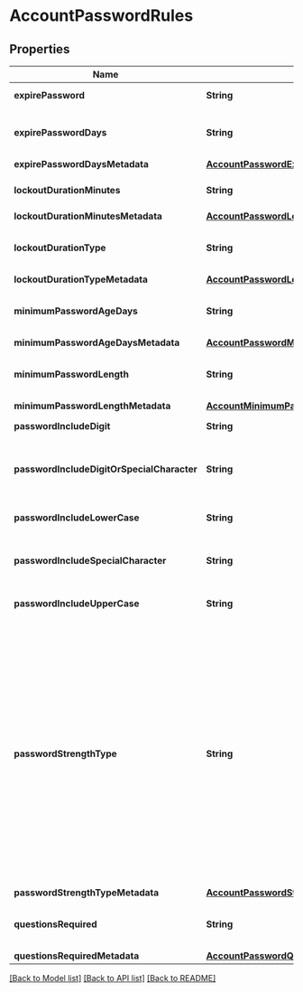 # AccountPasswordRules

## Properties
Name | Type | Description | Notes
------------ | ------------- | ------------- | -------------
**expirePassword** | **String** | When set to **true**, passwords expire. The default value is &#x60;false&#x60;. | [optional] 
**expirePasswordDays** | **String** | The number of days before passwords expire. To use this property, the &#x60;expirePassword&#x60; property must be set to **true**. | [optional] 
**expirePasswordDaysMetadata** | [**AccountPasswordExpirePasswordDays**](AccountPasswordExpirePasswordDays.md) |  | [optional] 
**lockoutDurationMinutes** | **String** | The number of minutes a user is locked out of the system after three (?) failed login attempts. The default value is &#x60;2&#x60;. | [optional] 
**lockoutDurationMinutesMetadata** | [**AccountPasswordLockoutDurationMinutes**](AccountPasswordLockoutDurationMinutes.md) |  | [optional] 
**lockoutDurationType** | **String** | The interval associated with the user lockout after a failed login attempt.  Possible values are: (?????)  - &#x60;minutes&#x60; (default) - &#x60;hours&#x60; - &#x60;days&#x60; | [optional] 
**lockoutDurationTypeMetadata** | [**AccountPasswordLockoutDurationType**](AccountPasswordLockoutDurationType.md) |  | [optional] 
**minimumPasswordAgeDays** | **String** | The minimum number of days after a password is set before it can be changed. This value can be &#x60;0&#x60; or more days. The default value is &#x60;0&#x60;. | [optional] 
**minimumPasswordAgeDaysMetadata** | [**AccountPasswordMinimumPasswordAgeDays**](AccountPasswordMinimumPasswordAgeDays.md) |  | [optional] 
**minimumPasswordLength** | **String** | The minimum number of characters in the password. This value must be a number between &#x60;6&#x60; and &#x60;15&#x60;. The default value is &#x60;6&#x60;. | [optional] 
**minimumPasswordLengthMetadata** | [**AccountMinimumPasswordLength**](AccountMinimumPasswordLength.md) |  | [optional] 
**passwordIncludeDigit** | **String** | When set to **true**, passwords must include a digit. The default value is &#x60;false&#x60;. | [optional] 
**passwordIncludeDigitOrSpecialCharacter** | **String** | When set to **true**, passwords must include either a digit or a special character. The default value is &#x60;false&#x60;.  **Note**: Passwords cannot include angle brackets (&#x60;&lt;&#x60; &#x60;&gt;&#x60;) or spaces. | [optional] 
**passwordIncludeLowerCase** | **String** | When set to **true**, passwords must include a lowercase letter. The default value is &#x60;false&#x60;. | [optional] 
**passwordIncludeSpecialCharacter** | **String** | When set to **true**, passwords must include a special character. The default value is &#x60;false&#x60;.  **Note**: Passwords cannot include angle brackets (&#x60;&lt;&#x60; &#x60;&gt;&#x60;) or spaces. | [optional] 
**passwordIncludeUpperCase** | **String** | When set to **true**, passwords must include an uppercase letter. The default value is &#x60;false&#x60;. | [optional] 
**passwordStrengthType** | **String** | The type of password strength. Possible values are:  - &#x60;basic&#x60;: The minimum password length is 6 characters with no other password requirements. - &#x60;medium&#x60;: The minimum password length is 7 characters. Passwords must also have one uppercase letter, one lowercase letter, and one number or special character. - &#x60;strong&#x60;: The minimum password length is 9 characters. Passwords must also have one uppercase letter, one lowercase letter, one number, and one special character. - &#x60;custom&#x60;: This option enables you to customize password requirements, including the following properties:     - &#x60;minimumPasswordLength&#x60;    - &#x60;minimumPasswordAgeDays&#x60;    - &#x60;passwordIncludeDigit&#x60;    - &#x60;passwordIncludeDigitOrSpecialCharacter&#x60;    - &#x60;passwordIncludeLowerCase&#x60;    - &#x60;passwordIncludeSpecialCharacter&#x60;    - &#x60;passwordIncludeUpperCase&#x60;    - &#x60;questionsRequired&#x60; | [optional] 
**passwordStrengthTypeMetadata** | [**AccountPasswordStrengthType**](AccountPasswordStrengthType.md) |  | [optional] 
**questionsRequired** | **String** | The number of security questions required to confirm the user’s identity before the user can reset their password. The default value is &#x60;0&#x60;. | [optional] 
**questionsRequiredMetadata** | [**AccountPasswordQuestionsRequired**](AccountPasswordQuestionsRequired.md) |  | [optional] 

[[Back to Model list]](../README.md#documentation-for-models) [[Back to API list]](../README.md#documentation-for-api-endpoints) [[Back to README]](../README.md)


